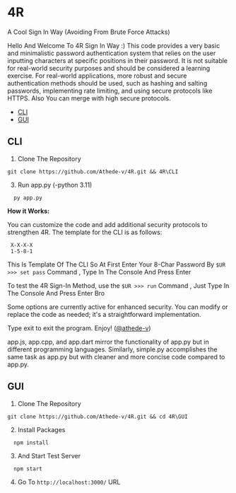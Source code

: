# 4R
A Cool Sign In Way (Avoiding From Brute Force Attacks)

Hello And Welcome To 4R Sign In Way :)
This code provides a very basic and minimalistic password authentication system that relies on the user inputting characters at specific positions in their password. It is not suitable for real-world security purposes and should be considered a learning exercise. For real-world applications, more robust and secure authentication methods should be used, such as hashing and salting passwords, implementing rate limiting, and using secure protocols like HTTPS.
Also You can merge with high secure protocols.

- [CLI](#cli)
- [GUI](#gui)

## CLI
   1. Clone The Repository
   ```
 git clone https://github.com/Athede-v/4R.git && 4R\CLI
   ```
   3. Run app.py (-python 3.11)
   ```
     py app.py
   ```

   **How it Works:**
   
   You can customize the code and add additional security protocols to strengthen 4R. The template for the CLI is as follows:
   
     X-X-X-X
     1-5-8-1
   
   This Is Template Of The CLI So At First Enter Your 8-Char Password By 
    `$UR >>> set pass`
   Command , Type In The Console And Press Enter
   
   To test the 4R Sign-In Method, use the
    `$UR >>> run`
   Command , Just Type In The Console And Press Enter Bro 
   
   Some options are currently active for enhanced security. You can modify or replace the code as needed; it's a straightforward implementation.

Type exit to exit the program. Enjoy! ([@athede-v](https://github.com/Athede-v))

app.js, app.cpp, and app.dart mirror the functionality of app.py but in different programming languages. Similarly, simple.py accomplishes the same task as app.py but with cleaner and more concise code compared to app.py.

## GUI
   1. Clone The Repository
   ```
 git clone https://github.com/Athede-v/4R.git && cd 4R\GUI
   ```
   2. Install Packages
   ```
     npm install
   ```
   3. And Start Test Server
   ```
     npm start
   ```
   4. Go To `http://localhost:3000/` URL
